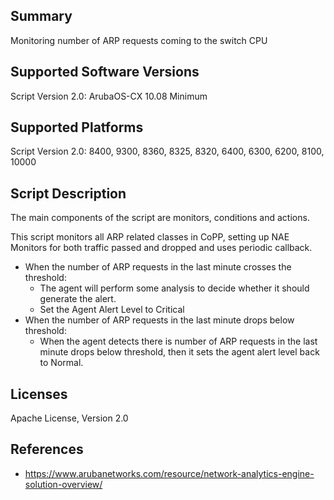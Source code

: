 ## Summary

Monitoring number of ARP requests coming to the switch CPU

## Supported Software Versions

Script Version 2.0: ArubaOS-CX 10.08 Minimum

## Supported Platforms

Script Version 2.0: 8400, 9300, 8360, 8325, 8320, 6400, 6300, 6200, 8100, 10000

## Script Description

The main components of the script are monitors, conditions and actions.

This script monitors all ARP related classes in CoPP, setting up NAE Monitors for both traffic passed and dropped and uses periodic callback.

- When the number of ARP requests in the last minute crosses the threshold:
    - The agent will perform some analysis to decide whether it should generate the alert. 
    - Set the Agent Alert Level to Critical
- When the number of ARP requests in the last minute drops below threshold:
    - When the agent detects there is number of ARP requests in the last minute drops below threshold, then it sets the agent alert level back to Normal.

## Licenses

Apache License, Version 2.0

## References

- https://www.arubanetworks.com/resource/network-analytics-engine-solution-overview/
